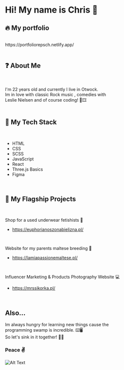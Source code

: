 # Hi! My name is Chris 👋

## 🔥 My portfolio 
<br />
https://portfoliorepsch.netlify.app/
<br /><br />

## ❓ About Me 

<br />

I'm 22 years old and currently I live in Otwock.<br />
Im in love with classic Rock music , comedies with<br />
Leslie Nielsen and of course coding! 🎸🎞
<br /><br />

## 🔧 My Tech Stack 

<br />

- HTML
- CSS
- SCSS
- JavaScript
- React
- Three.js Basics
- Figma

<br />

## 📐 My Flagship Projects

<br />

Shop for a used underwear fetishists 💋
- https://euphorianoszonabielizna.pl/

<br />

Website for my parents maltese breeding 🐶
- https://lamiapassionemaltese.pl/

<br />

Influencer Marketing & Products Photography Website 💻
- https://mrssikorka.pl/

<br />

## Also... 

Im always hungry for learning new things cause the <br />programming swamp is incredible. ⌨️🖥<br />
So let's sink in it together! 🏊‍♀️

### Peace ✌️

![Alt Text](https://c.tenor.com/j5YcO9slE7YAAAAC/leslie-nielsen-nothing-to-see-here.gif)






